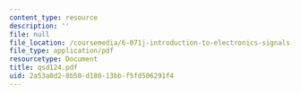 ```yaml
---
content_type: resource
description: ''
file: null
file_location: /coursemedia/6-071j-introduction-to-electronics-signals-and-measurement-spring-2006/2a53a0d28b50d18013bbf5fd506291f4_qsd124.pdf
file_type: application/pdf
resourcetype: Document
title: qsd124.pdf
uid: 2a53a0d2-8b50-d180-13bb-f5fd506291f4
---
```

